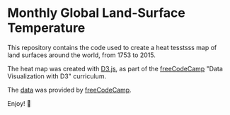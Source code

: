 # Monthly Global Land-Surface Temperature

This repository contains the code used to create a heat tesstsss map of land surfaces around the world, from 1753 to 2015.

The heat map was created with [D3.js](https://d3js.org/), as part of the [freeCodeCamp](https://www.freecodecamp.org/) "Data Visualization with D3" curriculum.

The [data](https://raw.githubusercontent.com/freeCodeCamp/ProjectReferenceData/master/global-temperature.json) was provided by [freeCodeCamp](https://www.freecodecamp.org/).

Enjoy!
🙂